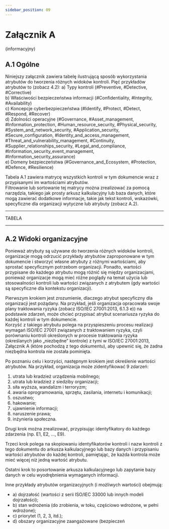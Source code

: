 ```yaml
---
sidebar_position: 09
---
```


# Załącznik A

(informacyjny)

## A.1 Ogólne

Niniejszy załącznik zawiera tabelę ilustrującą sposób wykorzystania atrybutów do tworzenia różnych widoków kontroli. Pięć przykładów atrybutów to (zobacz 4.2):
a) Typy kontroli (#Preventive, #Detective, #Corrective)  
b) Właściwości bezpieczeństwa informacji (#Confidentiality, #Integrity, #Availability)  
c) Koncepcje cyberbezpieczeństwa (#Identify, #Protect, #Detect, #Respond, #Recover)  
d) Zdolności operacyjne (#Governance, #Asset_management, #Information_protection, #Human_resource_security, #Physical_security, #System_and_network_security, #Application_security, #Secure_configuration, #Identity_and_access_management, #Threat_and_vulnerability_management, #Continuity, #Supplier_relationships_security, #Legal_and_compliance, #Information_security_event_management, #Information_security_assurance)  
e) Domeny bezpieczeństwa (#Governance_and_Ecosystem, #Protection, #Defence, #Resilience)

Tabela A.1 zawiera matrycę wszystkich kontroli w tym dokumencie wraz z przypisanymi im wartościami atrybutów.  
Filtrowanie lub sortowanie tej matrycy można zrealizować za pomocą narzędzia, takiego jak prosty arkusz kalkulacyjny lub baza danych, które mogą zawierać dodatkowe informacje, takie jak tekst kontroli, wskazówki, specyficzne dla organizacji wytyczne lub atrybuty (zobacz A.2).

---

TABELA

---

## A.2 Widoki organizacyjne

Ponieważ atrybuty są używane do tworzenia różnych widoków kontroli, organizacje mogą odrzucić przykłady atrybutów zaproponowane w tym dokumencie i stworzyć własne atrybuty z różnymi wartościami, aby sprostać specyficznym potrzebom organizacji. Ponadto, wartości przypisane do każdego atrybutu mogą różnić się między organizacjami, ponieważ organizacje mogą mieć różne poglądy na temat użycia lub stosowalności kontroli lub wartości związanych z atrybutem (gdy wartości są specyficzne dla kontekstu organizacji).

Pierwszym krokiem jest zrozumienie, dlaczego atrybut specyficzny dla organizacji jest pożądany. Na przykład, jeśli organizacja opracowała swoje plany traktowania ryzyka (zobacz ISO/IEC 27001:2013, 6.1.3 e)) na podstawie zdarzeń, może chcieć przypisać atrybut scenariusza ryzyka do każdej kontroli w tym dokumencie.  
Korzyść z takiego atrybutu polega na przyspieszeniu procesu realizacji wymagań ISO/IEC 27001 związanych z traktowaniem ryzyka, czyli porównaniu kontroli określonych w procesie traktowania ryzyka (określanych jako „niezbędne” kontrole) z tymi w ISO/IEC 27001:2013, Załącznik A (które pochodzą z tego dokumentu), aby upewnić się, że żadna niezbędna kontrola nie została pominięta.

Po poznaniu celu i korzyści, następnym krokiem jest określenie wartości atrybutów. Na przykład, organizacja może zidentyfikować 9 zdarzeń:

1. utrata lub kradzież urządzenia mobilnego;
2. utrata lub kradzież z siedziby organizacji;
3. siła wyższa, wandalizm i terroryzm;
4. awaria oprogramowania, sprzętu, zasilania, internetu i komunikacji;
5. oszustwo;
6. hakowanie;
7. ujawnienie informacji;
8. naruszenie prawa;
9. inżynieria społeczna.

Drugi krok można zrealizować, przypisując identyfikatory do każdego zdarzenia (np. E1, E2, ..., E9).

Trzeci krok polega na skopiowaniu identyfikatorów kontroli i nazw kontroli z tego dokumentu do arkusza kalkulacyjnego lub bazy danych i przypisaniu wartości atrybutów do każdej kontroli, pamiętając, że każda kontrola może mieć więcej niż jedną wartość atrybutu.

Ostatni krok to posortowanie arkusza kalkulacyjnego lub zapytanie bazy danych w celu wyodrębnienia wymaganych informacji.

Inne przykłady atrybutów organizacyjnych (i możliwych wartości) obejmują:

- a) dojrzałość (wartości z serii ISO/IEC 33000 lub innych modeli dojrzałości);
- b) stan wdrożenia (do zrobienia, w toku, częściowo wdrożone, w pełni wdrożone);
- c) priorytet (1, 2, 3, itd.);
- d) obszary organizacyjne zaangażowane (bezpieczeń
